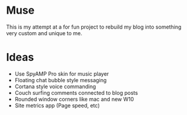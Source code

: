 # Muse

This is my attempt at a for fun project to rebuild my blog into something very custom and unique to me.

# Ideas

- Use SpyAMP Pro skin for music player
- Floating chat bubble style messaging
- Cortana style voice commanding
- Couch surfing comments connected to blog posts
- Rounded window corners like mac and new W10
- Site metrics app (Page speed, etc)